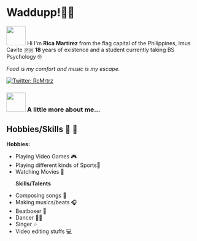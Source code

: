 # Waddupp!✌🏽
<img src="https://media.giphy.com/media/mGcNjsfWAjY5AEZNw6/giphy.gif" width="50">
Hi I'm <strong> Rica Martirez </strong>  from the flag capital of the Philippines, Imus Cavite 🇵🇭  
<strong> 18 </strong> years of existence and a student currently taking BS Psychology 🤓 

_Food is my comfort and music is my escape._

[![Twitter: RcMrtrz](https://img.shields.io/twitter/follow/RcMrtrz?style=social)](https://twitter.com/RcMrtrz)



### <img src="https://media.giphy.com/media/VgCDAzcKvsR6OM0uWg/giphy.gif" width="50"> A little more about me...  
## Hobbies/Skills :book: :basketball:
**Hobbies:**
<ul> 
  <li> Playing Video Games  🎮  </li>  
  <li> Playing different kinds of Sports🏐 </li> 
  <li> Watching Movies 🎥  </li>
  
 **Skills/Talents** 
 <li> Composing songs 🎼 </li>
 <li> Making musics/beats 🎧 </li>
 <li> Beatboxer 🎤 </li>
 <li> Dancer 🕺🏽 </li>
 <li> Singer 🎶 </li>
 <li> Video editing stuffs 💻 </li> 
</ul> 
